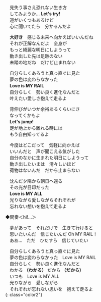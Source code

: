 　見失う事さえ恐れない生き方  
　してみようか…  **Let's try!**  
　道がいくつもあるけど  
　心に聞いてたら　分かるんだよ

　**大好き**　感じる未来へ向かえばいいんだね  
　それが正解なんだよ　全身が  
　もっと綺麗な明日にしようって  
　動き出した先は足跡のない  
　未踏の地だね　だけど止まれない

　自分らしくあろうと真っ直ぐに見た  
　夢の色は変わらなかった  
　**Love is MY RAIL**  
　自分らしく　勢い良く進化なんだと  
　叶えたい愛しさ抱えて走るよ

　背伸びがいつか余裕あるくらいにさ  
　なってくかもよ  
　**Let's jump!**  
　足が地上から離れる時には  
　もう自由知ってるよ

　今度はどこだって　気軽に向かえば  
　いいんだと　声が聞こえる気がした  
　自分のなかに生まれた明日にしようって  
　動き出したいまは　清々しいほど  
　荷物はないんだ　だから止まらない

　沈んだ夕陽から朝日へ還る  
　その光が目印だった  
　**Love is MY ALL**  
　光りながら愛しながらそれぞれが  
　忘れない想いを抱えて走るよ

◆間奏＜hi!…＞

　夢があって　それだけで　生きて行けると  
　思いたいんだ　信じたいんだ Oh MY RAIL！  
　ああ…　ただ　ひたすら　信じていたい

　自分らしくあろうと真っ直ぐに見た  
　夢の色は変わらなかった　Love is MY RAIL  
　自分らしく　勢い良く進化なんだと  
　わかる **（わかる）** だから **（だから）**  
　いつも　Love is MY ALL  
　光りながら　愛しながら  
　それぞれが忘れない思いを　抱えて走るよ  
{: class="color2"}
